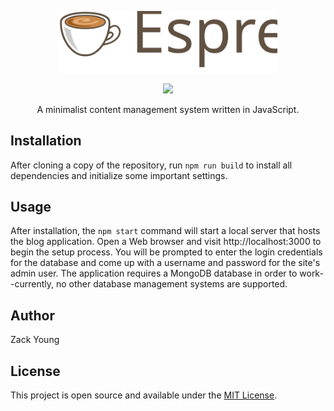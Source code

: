 <p align="center">
  <img src="./assets/espresso.svg" width="350" alt="Espresso Logo">
</p>

<p align="center">
  <a href="https://opensource.org/licanses/MIT">
    <img src="https://img.shields.io/badge/License-MIT-blue.svg" />
  </a>
</p>

<p align="center">
A minimalist content management system written in JavaScript.
</p>

## Installation

After cloning a copy of the repository, run `npm run build` to install
all dependencies and initialize some important settings.

## Usage

After installation, the `npm start` command will start a local server
that hosts the blog application. Open a Web browser and visit
http://localhost:3000 to begin the setup process. You will be prompted
to enter the login credentials for the database and come up with a
username and password for the site's admin user. The application
requires a MongoDB database in order to work--currently, no other
database management systems are supported.

## Author

Zack Young

## License

This project is open source and available under the [MIT License](LICENSE).
